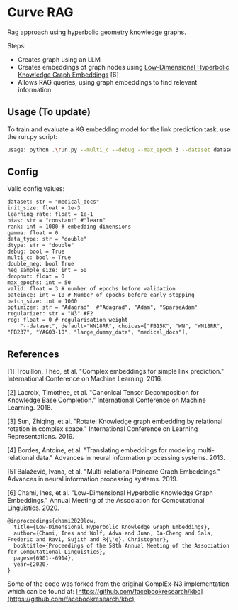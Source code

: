 # Curve RAG

Rag approach using hyperbolic geometry knowledge graphs.

Steps:
- Creates graph using an LLM
- Creates embeddings of graph nodes using [Low-Dimensional Hyperbolic Knowledge Graph Embeddings](https://arxiv.org/abs/2005.00545) [6]
- Allows RAG queries, using graph embeddings to find relevant information

## Usage (To update)

To train and evaluate a KG embedding model for the link prediction task, use the run.py script:

```bash
usage: python .\run.py --multi_c --debug --max_epoch 3 --dataset dataset_name
```

## Config

Valid config values:
```
dataset: str = "medical_docs"
init_size: float = 1e-3
learning_rate: float = 1e-1
bias: str = "constant" #"learn"
rank: int = 1000 # embedding dimensions
gamma: float = 0
data_type: str = "double"
dtype: str = "double"
debug: bool = True
multi_c: bool = True
double_neg: bool True
neg_sample_size: int = 50
dropout: float = 0
max_epochs: int = 50
valid: float = 3 # number of epochs before validation
pateince: int = 10 # Number of epochs before early stopping
batch_size: int = 1000
optimizer: str = "Adagrad"  #"Adagrad", "Adam", "SparseAdam"
regularizer: str = "N3" #F2
reg: float = 0 # regularisation weight
    "--dataset", default="WN18RR", choices=["FB15K", "WN", "WN18RR", "FB237", "YAGO3-10", "large_dummy_data", "medical_docs"],
```

## References

[1] Trouillon, Théo, et al. "Complex embeddings for simple link prediction."
International Conference on Machine Learning. 2016.

[2] Lacroix, Timothee, et al. "Canonical Tensor Decomposition for Knowledge Base
Completion." International Conference on Machine Learning. 2018.

[3] Sun, Zhiqing, et al. "Rotate: Knowledge graph embedding by relational
rotation in complex space." International Conference on Learning
Representations. 2019.

[4] Bordes, Antoine, et al. "Translating embeddings for modeling
multi-relational data." Advances in neural information processing systems. 2013.

[5] Balažević, Ivana, et al. "Multi-relational Poincaré Graph Embeddings."
Advances in neural information processing systems. 2019.

[6] Chami, Ines, et al. "Low-Dimensional Hyperbolic Knowledge Graph Embeddings."
Annual Meeting of the Association for Computational Linguistics. 2020.

```
@inproceedings{chami2020low,
  title={Low-Dimensional Hyperbolic Knowledge Graph Embeddings},
  author={Chami, Ines and Wolf, Adva and Juan, Da-Cheng and Sala, Frederic and Ravi, Sujith and R{\'e}, Christopher},
  booktitle={Proceedings of the 58th Annual Meeting of the Association for Computational Linguistics},
  pages={6901--6914},
  year={2020}
}
```

Some of the code was forked from the original ComplEx-N3 implementation which can be found at: [https://github.com/facebookresearch/kbc](https://github.com/facebookresearch/kbc)


